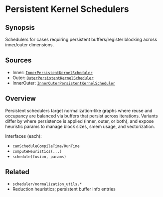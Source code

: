 # Persistent Kernel Schedulers

## Synopsis
Schedulers for cases requiring persistent buffers/register blocking across inner/outer dimensions.

## Sources
- Inner: [`InnerPersistentKernelScheduler`](../../../csrc/scheduler/normalization_inner.h#L28)
- Outer: [`OuterPersistentKernelScheduler`](../../../csrc/scheduler/normalization_outer.h#L28)
- InnerOuter: [`InnerOuterPersistentKernelScheduler`](../../../csrc/scheduler/normalization_inner_outer.h#L27)

## Overview
Persistent schedulers target normalization-like graphs where reuse and occupancy are balanced via buffers that persist across iterations. Variants differ by where persistence is applied (inner, outer, or both), and expose heuristic params to manage block sizes, smem usage, and vectorization.

Interfaces (each):
- `canScheduleCompileTime/RunTime`
- `computeHeuristics(...)`
- `schedule(fusion, params)`

## Related
- `scheduler/normalization_utils.*`
- Reduction heuristics; persistent buffer info entries
